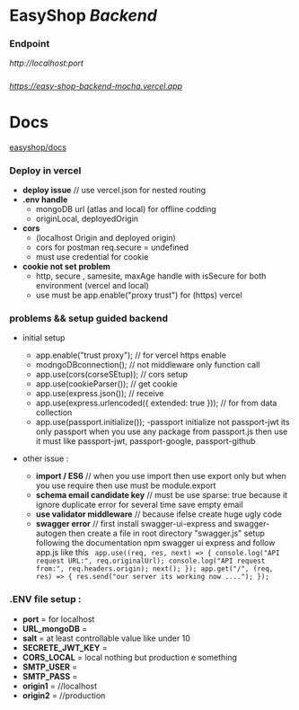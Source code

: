 # **EasyShop** _Backend_

### Endpoint

_http://localhost:port_

#####

_https://easy-shop-backend-mocha.vercel.app_

# **Docs**

[easyshop/docs](https://easy-shop-backend-mocha.vercel.app/docs)

### Deploy in vercel

- **deploy issue** // use vercel.json for nested routing
- **.env handle**
  - mongoDB url (atlas and local) for offline codding
  - originLocal, deployedOrigin
- **cors**
  - (localhost Origin and deployed origin)
  - cors for postman req.secure = undefined
  - must use credential for cookie
- **cookie not set problem**
  - http, secure , samesite, maxAge handle with isSecure for both environment (vercel and local)
  - use must be app.enable("proxy trust") for (https) vercel

### problems && setup guided backend

- initial setup
  - app.enable("trust proxy"); // for vercel https enable
  - modngoDBconnection(); // not middleware only function call
  - app.use(cors(corseSEtup)); // cors setup
  - app.use(cookieParser()); // get cookie
  - app.use(express.json()); // receive
  - app.use(express.urlencoded({ extended: true })); // for from data collection
  - app.use(passport.initialize());
    -passport initialize not passport-jwt its only passport when you use any package from passport.js then use it must like passport-jwt, passport-google, passport-github

- other issue :
  - **import / ES6** // when you use import then use export only but when you use require then use must be module.export
  - **schema email candidate key** // must be use sparse: true because it ignore duplicate error for several time save empty email
  - **use validator middleware** // because ifelse create huge ugly code
  - **swagger error** // first install swagger-ui-express and swagger-autogen then create a file in root directory "swagger.js" setup following the documentation npm swagger ui express and follow app.js like this `  app.use((req, res, next) => {
  console.log("API request URL:", req.originalUrl);
  console.log("API request from:", req.headers.origin);
  next();
});
app.get("/", (req, res) => {
  res.send("our server its working now ....");
});
 `

### .ENV file setup :

- **port** = for localhost
- **URL_mongoDB** =
- **salt** = at least controllable value like under 10
- **SECRETE_JWT_KEY** =
- **CORS_LOCAL** = local nothing but production e something
- **SMTP_USER** =
- **SMTP_PASS** =
- **origin1** = //localhost
- **origin2** = //production
